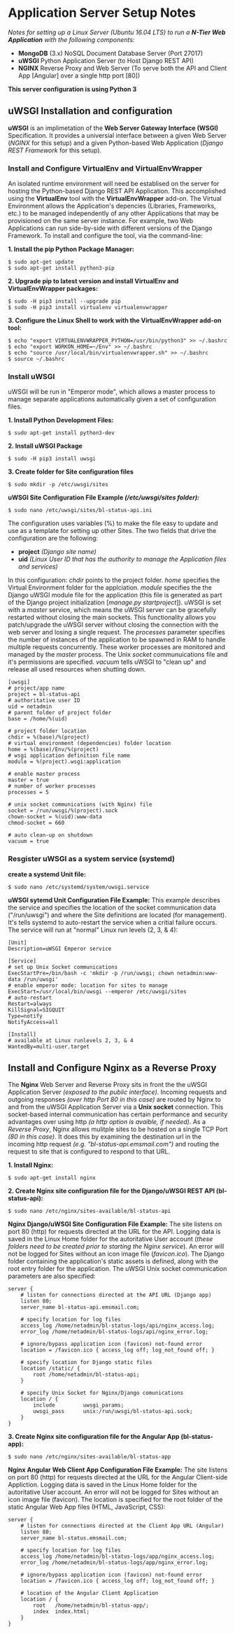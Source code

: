 # Application Server Setup Notes
*Notes for setting up a Linux Server (Ubuntu 16.04 LTS) to run a **N-Tier Web Application** with the following components:*
* **MongoDB** (3.x) NoSQL Document Database Server (Port 27017)
* **uWSGI** Python Application Server (to Host Django REST API)
* **NGINX** Reverse Proxy and Web Server (To serve both the API and Client App [Angular] over a single http port [80])

**This server configuration is using Python 3**

## uWSGI Installation and configuration
**uWSGI** is an implimetation of the **Web Server Gateway Interface (WSGI)** Specification. It provides a universial interface 
between a given Web Server (*NGINX* for this setup) and a given Python-based Web Application (*Django REST Framework* 
for this setup).

### Install and Configure VirtualEnv and VirtualEnvWrapper
An isolated runtime environment will need be establised on the server for hosting the Python-based Django REST API Application.  This accomplished using the **VirtualEnv** tool with the **VirtualEnvWrapper** add-on.  The Virtual Environment allows the Application's depencies (Libraries, Frameworks, etc.) to be managed independently of any other Applications that may be provisioned on the same server instance. For example, two Web Applications can run side-by-side with different versions of the Django Framework. To install and configure the tool, via the command-line:

**1. Install the pip Python Package Manager:**
```
$ sudo apt-get update
$ sudo apt-get install python3-pip
```

**2. Upgrade pip to latest version and install VirtualEnv and VirtualEnvWrapper packages:**
```
$ sudo -H pip3 install --upgrade pip
$ sudo -H pip3 install virtualenv virtualenvwrapper
```

**3. Configure the Linux Shell to work with the VirtualEnvWrapper add-on tool:**
```
$ echo "export VIRTUALENVWRAPPER_PYTHON=/usr/bin/python3" >> ~/.bashrc
$ echo "export WORKON_HOME=~/Env" >> ~/.bashrc
$ echo "source /usr/local/bin/virtualenvwrapper.sh" >> ~/.bashrc
$ source ~/.bashrc
```
### Install uWSGI
uWSGI will be run in "Emperor mode", which allows a master process to manage separate applications automatically given a set of configuration files.

**1. Install Python Development Files:**
```
$ sudo apt-get install python3-dev
```
**2. Install uWSGI Package**
```
$ sudo -H pip3 install uwsgi
```
**3. Create folder for Site configuration files**
```
$ sudo mkdir -p /etc/uwsgi/sites
```
**uWSGI Site Configuration File Example *(/etc/uwsgi/sites folder):***
```
$ sudo nano /etc/uwsgi/sites/bl-status-api.ini
```

The configuration uses variables (%) to make the file easy to update and use as a template for setting up other Sites.  The two fields that drive the configuration are the following: 

* **project** *(Django site name)* 
* **uid** *(Linux User ID that has the authority to manage the Application files and services)*

In this configuration: *chdir* points to the project folder. *home* specifies the Virtual Environment folder for the applciation. *module* specifies the the Django uWSGI module file for the application (this file is generated as part of the Django project initialization [*manage.py startproject*]).  uWSGI is set with a *master* service, which means the uWSGI server can be gracefully restarted without closing the main sockets. This functionality allows you patch/upgrade the uWSGI server without closing the connection with the web server and losing a single request. The *processes* parameter specifies the number of instances of the application to be spawned in RAM to handle multiple requests concurrently.  These worker processes are monitored and managed by the *master* process. The Unix *socket* communuications file and it's permissions are specified.  *vacuum* tells uWSGI to "clean up" and release all used resources when shutting down.
```
[uwsgi]
# project/app name
project = bl-status-api
# authoritative user ID
uid = netadmin
# parent folder of project folder
base = /home/%(uid)

# project folder location
chdir = %(base)/%(project)
# virtual environment (dependencies) folder location
home = %(base)/Env/%(project)
# wsgi application definition file name
module = %(project).wsgi:application

# enable master process
master = true
# number of worker processes
processes = 5

# unix socket communications (with Nginx) file
socket = /run/uwsgi/%(project).sock
chown-socket = %(uid):www-data
chmod-socket = 660

# auto clean-up on shutdown
vacuum = true
```

### Resgister uWSGI as a system service (systemd)

**create a systemd Unit file:**
```
$ sudo nano /etc/systemd/system/uwsgi.service
```

**uWSGI sytemd Unit Configuration File Example:**
This example describes the service and specifies the location of the socket communication data ("/run/uwsgi") and where the Site definitions are located (for management). It's tells systemd to auto-restart the service when a critial failure occurs.  The service will run at "normal" Linux run levels (2, 3, & 4):
```
[Unit]
Description=uWSGI Emperor service

[Service]
# set up Unix Socket communications
ExecStartPre=/bin/bash -c 'mkdir -p /run/uwsgi; chown netadmin:www-data /run/uwsgi'
# enable emperor mode: location for sites to manage
ExecStart=/usr/local/bin/uwsgi --emperor /etc/uwsgi/sites
# auto-restart
Restart=always
KillSignal=SIGQUIT
Type=notify
NotifyAccess=all

[Install]
# available at Linux runlevels 2, 3, & 4
WantedBy=multi-user.target
```

## Install and Configure Nginx as a Reverse Proxy
The **Nginx** Web Server and Reverse Proxy sits in front the the uWSGI Application Server *(exposed to the public interface)*. Incoming requests and outgoing responses *(over http Port 80 in this case)* are routed by Nginx to and from the uWSGI Application Server via a **Unix socket** connection.  This socket-based internal communication has certain performance and security advantages over using http *(a http option is avaible, if needed)*.  As a *Reverse Proxy*, Nginx allows mulitple sites to be hosted on a single TCP Port *(80 in this case)*. It does this by examining the destination url in the incoming http request *(e.g. "bl-status-api.emsmail.com")* and routing the request to site that is configured to respond to that URL. 

**1. Install Nginx:**
```
$ sudo apt-get install nginx
```

**2. Create Nginx site configuration file for the Django/uWSGI REST API (bl-status-api):**
```
$ sudo nano /etc/nginx/sites-available/bl-status-api
```

**Nginx Django/uWSGI Site Configuration File Example:**
The site listens on port 80 (http) for requests directed at the URL for the API. Logging data is saved in the Linux Home folder for the autoritative User account (*these folders need to be created prior to starting the Nginx service*).  An error will not be logged for Sites without an icon image file (*favicon.ico*).  The Django folder containing the application's static assets is defined, along with the root entry folder for the application. The uWSGI Unix socket communication parameters are also specified:
```
server {
    # listen for connections directed at the API URL (Django app)
    listen 80;
    server_name bl-status-api.emsmail.com;
    
    # specify location for log files
    access_log /home/netadmin/bl-status-logs/api/nginx_access.log;
    error_log /home/netadmin/bl-status-logs/api/nginx_error.log;

    # ignore/bypass application icon (favicon) not-found error
    location = /favicon.ico { access_log off; log_not_found off; }
    
    # specify location for Django static files
    location /static/ {
        root /home/netadmin/bl-status-api;
    }

    # specify Unix Socket for Nginx/Django comunications
    location / {
        include         uwsgi_params;
        uwsgi_pass      unix:/run/uwsgi/bl-status-api.sock;
    }
}
```

**3. Create Nginx site configuration file for the Angular App (bl-status-app):**
```
$ sudo nano /etc/nginx/sites-available/bl-status-app
```

**Nginx Angular Web Client App Configuration File Example:**
The site listens on port 80 (http) for requests directed at the URL for the Angular Client-side Appliction. Logging data is saved in the Linux Home folder for the autoritative User account.  An error will not be logged for Sites without an icon image file (favicon). The location is specified for the root folder of the static Angular Web App files (HTML, JavaScript, CSS):
```
server {
    # listen for connections directed at the Client App URL (Angular)
    listen 80;
    server_name bl-status.emsmail.com;
    
    # specify location for log files
    access_log /home/netadmin/bl-status-logs/app/nginx_access.log;
    error_log /home/netadmin/bl-status-logs/app/nginx_error.log;

    # ignore/bypass application icon (favicon) not-found error
    location = /favicon.ico { access_log off; log_not_found off; }
    
    # location of the Angular Client Application
    location / {
        root   /home/netadmin/bl-status-app/;
        index  index.html;
    }
}
```
